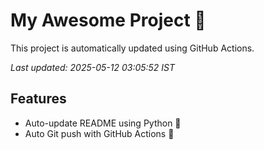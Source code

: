 # My Awesome Project 🚀

This project is automatically updated using GitHub Actions.

_Last updated: 2025-05-12 03:05:52 IST_

## Features
- Auto-update README using Python 🐍
- Auto Git push with GitHub Actions 🤖

